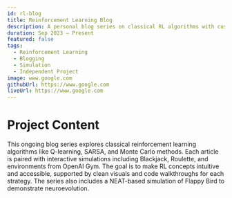 ```yaml
---
id: rl-blog
title: Reinforcement Learning Blog
description: A personal blog series on classical RL algorithms with custom visual simulations.
duration: Sep 2023 – Present
featured: false
tags:
  - Reinforcement Learning
  - Blogging
  - Simulation
  - Independent Project
image: www.google.com
githubUrl: https://www.google.com
liveUrl: https://www.google.com
---
```


# Project Content

This ongoing blog series explores classical reinforcement learning algorithms like Q-learning, SARSA, and Monte Carlo methods. Each article is paired with interactive simulations including Blackjack, Roulette, and environments from OpenAI Gym. The goal is to make RL concepts intuitive and accessible, supported by clean visuals and code walkthroughs for each strategy. The series also includes a NEAT-based simulation of Flappy Bird to demonstrate neuroevolution.
